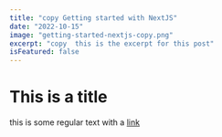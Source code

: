 ```yaml
---
title: "copy Getting started with NextJS"
date: "2022-10-15"
image: "getting-started-nextjs-copy.png"
excerpt: "copy  this is the excerpt for this post"
isFeatured: false
---
```


# This is a title

this is some regular text with a [link](https://google.com)
